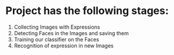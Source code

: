 # Project has the following stages:

1.   Collecting Images with Expressions
2.   Detecting Faces in the Images and saving them
3.   Training our classifier on the Faces
4.   Recognition of expression in new Images
